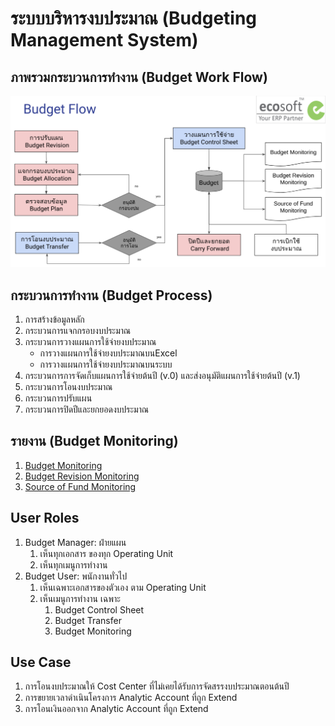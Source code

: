 # ระบบบริหารงบประมาณ (Budgeting Management System)

## ภาพรวมกระบวนการทำงาน (Budget Work Flow)

![Budget work flow](img/budget_flow.png)

## กระบวนการทำงาน (Budget Process)

1. การสร้างข้อมูลหลัก
2. กระบวนการแจกกรอบงบประมาณ
3. กระบวนการวางแผนการใช้จ่ายงบประมาณ
      - การวางแผนการใช้จ่ายงบประมาณบนExcel
      - การวางแผนการใช้จ่ายงบประมาณบนระบบ
4. กระบวนการการจัดเก็บแผนการใช้จ่ายต้นปี (v.0) และส่งอนุมัติแผนการใช้จ่ายต้นปี (v.1)
5. กระบวนการโอนงบประมาณ
6. กระบวนการปรับแผน
7. กระบวนการปิดปีและยกยอดงบประมาณ

## รายงาน (Budget Monitoring)

1. [Budget Monitoring](1_budget/../monitoring/1_budget_monitoring.md)
2. [Budget Revision Monitoring](1_budget/../monitoring/2_revision_monitoring.md)
3. [Source of Fund Monitoring](1_budget/../monitoring/3_sof_monitoring.md)

## User Roles

1. Budget Manager: ฝ่ายแผน
      1. เห็นทุกเอกสาร ของทุก Operating Unit
      2. เห็นทุกเมนูการทำงาน
2. Budget User: พนักงานทั่วไป
      1. เห็นเฉพาะเอกสารของตัวเอง ตาม Operating Unit
      2. เห็นเมนูการทำงาน เฉพาะ
         1. Budget Control Sheet
         2. Budget Transfer
         3. Budget Monitoring

## Use Case

1. การโอนงบประมาณให้ Cost Center ที่ไม่เคยได้รับการจัดสรรงบประมาณตอนต้นปี
2. การขยายเวลาดำเนินโครงการ Analytic Account ที่ถูก Extend
3. การโอนเงินออกจาก Analytic Account ที่ถูก Extend